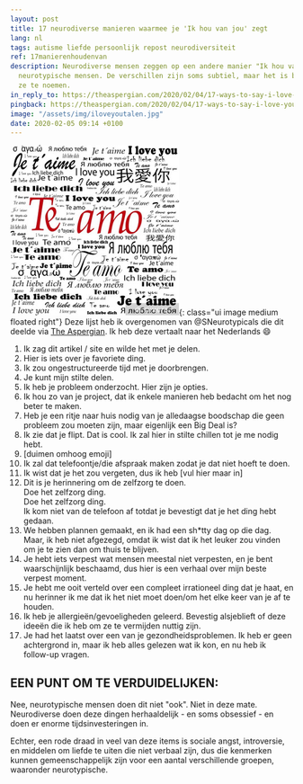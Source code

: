 ```yaml
---
layout: post
title: 17 neurodiverse manieren waarmee je 'Ik hou van jou' zegt
lang: nl
tags: autisme liefde persoonlijk repost neurodiversiteit
ref: 17manierenhoudenvan
description: Neurodiverse mensen zeggen op een andere manier "Ik hou van jou" dan
  neurotypische mensen. De verschillen zijn soms subtiel, maar het is belangrijk om
  ze te noemen.
in_reply_to: https://theaspergian.com/2020/02/04/17-ways-to-say-i-love-you-in-neurodivergent/
pingback: https://theaspergian.com/2020/02/04/17-ways-to-say-i-love-you-in-neurodivergent/
image: "/assets/img/iloveyoutalen.jpg"
date: 2020-02-05 09:14 +0100
---
```

![I love you](/assets/img/iloveyoutalen.jpg){: class="ui image medium floated right"}
Deze lijst heb ik overgenomen van @SNeurotypicals die dit deelde via [The Aspergian](https://theaspergian.com/2020/02/04/17-ways-to-say-i-love-you-in-neurodivergent/). Ik heb deze vertaalt naar het Nederlands :smile:

1. Ik zag dit artikel / site en wilde het met je delen.
2. Hier is iets over je favoriete ding.
3. Ik zou ongestructureerde tijd met je doorbrengen.
4. Je kunt mijn stilte delen.
5. Ik heb je probleem onderzocht. Hier zijn je opties.
6. Ik hou zo van je project, dat ik enkele manieren heb bedacht om het nog beter te maken.
7. Heb je een ritje naar huis nodig van je alledaagse boodschap die geen probleem zou moeten zijn, maar eigenlijk een Big Deal is?
8. Ik zie dat je flipt. Dat is cool. Ik zal hier in stilte chillen tot je me nodig hebt.
9. [duimen omhoog emoji]
10. Ik zal dat telefoontje/die afspraak maken zodat je dat niet hoeft te doen.
11. Ik wist dat je het zou vergeten, dus ik heb [vul hier maar in]
12. Dit is je herinnering om de zelfzorg te doen.<br/>
    Doe het zelfzorg ding.<br/>
    Doe het zelfzorg ding.<br/>
    Ik kom niet van de telefoon af totdat je bevestigt dat je het ding hebt gedaan.
13. We hebben plannen gemaakt, en ik had een sh*tty dag op die dag. Maar, ik heb niet afgezegd, omdat ik wist dat ik het leuker zou vinden om je te zien dan om thuis te blijven.
14. Je hebt iets verpest wat mensen meestal niet verpesten, en je bent waarschijnlijk beschaamd, dus hier is een verhaal over mijn beste verpest moment.
15. Je hebt me ooit verteld over een compleet irrationeel ding dat je haat, en nu herinner ik me dat ik het niet moet doen/om het elke keer van je af te houden.
16. Ik heb je allergieën/gevoeligheden geleerd. Bevestig alsjeblieft of deze ideeën die ik heb om ze te vermijden nuttig zijn.
17. Je had het laatst over een van je gezondheidsproblemen. Ik heb er geen achtergrond in, maar ik heb alles gelezen wat ik kon, en nu heb ik follow-up vragen.

## EEN PUNT OM TE VERDUIDELIJKEN:
Nee, neurotypische mensen doen dit niet "ook". Niet in deze mate. Neurodiverse doen deze dingen herhaaldelijk - en soms obsessief - en doen er enorme tijdsinvesteringen in.

Echter, een rode draad in veel van deze items is sociale angst, introversie, en middelen om liefde te uiten die niet verbaal zijn, dus die kenmerken kunnen gemeenschappelijk zijn voor een aantal verschillende groepen, waaronder neurotypische.
